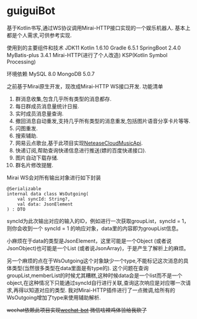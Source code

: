 # guiguiBot
基于Kotlin书写,通过WS协议调用Mirai-HTTP接口实现的一个娱乐机器人.
基本上都是个人需求,可供参考实现.

使用到的主要组件和技术
JDK11
Kotlin 1.6.10
Gradle 6.5.1
SpringBoot 2.4.0
MyBatis-plus 3.4.1
Mirai-HTTP(进行了个人改造)
KSP(Kotlin Symbol Processing)

环境依赖
MySQL 8.0
MongoDB 5.0.7





之前基于Mirai原生开发，现改成Mirai-HTTP WS接口开发.
功能清单
1. 群消息收集,包含几乎所有类型的消息都存.
2. 每日群成员消息量统计日报.
3. 实时成员消息量查询.
4. 撤回消息自动重发,支持几乎所有类型的消息重发,包括图片语音分享卡片等等.
5. 闪图重发.
6. 搜索辅助.
7. 网易云点歌台,基于此项目实现[NeteaseCloudMusicApi](https://github.com/Binaryify/NeteaseCloudMusicApi).
8. 快递订阅,帮助查询快递信息进行推送(嫖的百度快递接口).
9. 图片自动下载存储.
10. 群名片修改提醒.

Mirai WS会对所有输出对象进行如下封装

    @Serializable
    internal data class WsOutgoing(
        val syncId: String?,
        val data: JsonElement
    ) : DTO

syncId为此次输出对应的输入的ID，例如进行一次获取groupList，syncId = 1，则你会收到一个 syncId = 1 的响应对象，data里的内容即为groupList信息。

小麻烦在于data的类型是JsonElement，这里可能是一个Object (或者说JsonObject)也可能是一个List<Object> (或者说JsonArray)，于是产生了解析上的麻烦。

另一个麻烦的点在于WsOutgoing这个对象缺少一个type,不能标记这次消息的具体类型(当然很多类型在data里面是有type的).
这个问题在查询groupList,memberList的时候尤其糟糕,这种时候data会是一个list而不是一个object,在这种情况下只能通过syncId自行进行关联,查询这次响应是对应哪一次请求,再得以知道对应的类型.
我对Mirai-HTTP插件进行了一点微调,给所有的WsOutgoing增加了type来使用辅助解析.


~~wechat依赖此项目实现[wechat-bot](https://github.com/cixingguangming55555/wechat-bot)
微信啥辣鸡体验给我砍了~~
